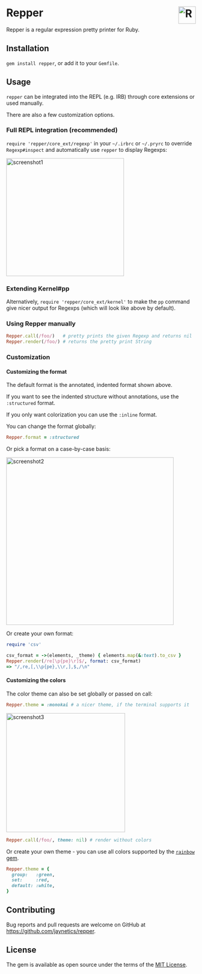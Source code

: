 <h1>
  Repper
  <img alt='Rapper necklace with dollar pendant' src='https://user-images.githubusercontent.com/10758879/167485870-5c49284d-a783-453e-8be0-a3597c2ef97c.png' height='46' align='right' />
</h1>

Repper is a regular expression pretty printer for Ruby.

## Installation

`gem install repper`, or add it to your `Gemfile`.

## Usage

`repper` can be integrated into the REPL (e.g. IRB) through core extensions or used manually.

There are also a few customization options.

### Full REPL integration (recommended)

`require 'repper/core_ext/regexp'` in your `~/.irbrc` or `~/.pryrc` to override `Regexp#inspect` and automatically use `repper` to display Regexps:

<img width="313" alt="screenshot1" src="https://user-images.githubusercontent.com/10758879/167497359-e5bb94db-1382-465b-903a-3e114721b7a6.png">

### Extending Kernel#pp

Alternatively, `require 'repper/core_ext/kernel'` to make the `pp` command give nicer output for Regexps (which will look like above by default).

### Using Repper manually

```ruby
Repper.call(/foo/)   # pretty prints the given Regexp and returns nil
Repper.render(/foo/) # returns the pretty print String
```

### Customization

#### Customizing the format

The default format is the annotated, indented format shown above.

If you want to see the indented structure without annotations, use the `:structured` format.

If you only want colorization you can use the `:inline` format.

You can change the format globally:

```ruby
Repper.format = :structured
```

Or pick a format on a case-by-case basis:

<img width="445" alt="screenshot2" src="https://user-images.githubusercontent.com/10758879/167497599-105f39c7-91e0-4954-bce3-d04ad7266695.png">

Or create your own format:

```ruby
require 'csv'

csv_format = ->(elements, _theme) { elements.map(&:text).to_csv }
Repper.render(/re[\p{pe}\r]$/, format: csv_format)
=> "/,re,[,\\p{pe},\\r,],$,/\n"
```

#### Customizing the colors

The color theme can also be set globally or passed on call:

```ruby
Repper.theme = :monokai # a nicer theme, if the terminal supports it
```
<img width="316" alt="screenshot3" src="https://user-images.githubusercontent.com/10758879/167497895-0cdc017f-5c77-4b15-afaa-207f7eb887cc.png">

```ruby
Repper.call(/foo/, theme: nil) # render without colors
```

Or create your own theme - you can use all colors supported by the [`rainbow` gem](https://github.com/sickill/rainbow).

```ruby
Repper.theme = {
  group:   :green,
  set:     :red,
  default: :white,
}
```

## Contributing

Bug reports and pull requests are welcome on GitHub at https://github.com/jaynetics/repper.

## License

The gem is available as open source under the terms of the [MIT License](https://opensource.org/licenses/MIT).
